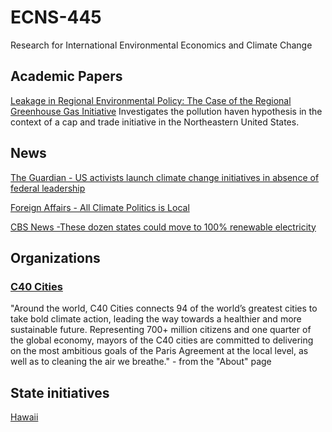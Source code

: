 # ECNS-445
Research for International Environmental Economics and Climate Change

## Academic Papers

[Leakage in Regional Environmental Policy: The Case of the Regional Greenhouse Gas Initiative](https://www.researchgate.net/profile/Peter_Maniloff/publication/311536444_Leakage_in_Regional_Environmental_Policy_The_Case_of_the_Regional_Greenhouse_Gas_Initiative/links/584b065008aeb989251de6c0/Leakage-in-Regional-Environmental-Policy-The-Case-of-the-Regional-Greenhouse-Gas-Initiative.pdf)
Investigates the pollution haven hypothesis in the context of a cap and trade initiative in the Northeastern United States.

## News

[The Guardian - US activists launch climate change initiatives in absence of federal leadership](https://www.theguardian.com/environment/2018/sep/12/us-activists-launch-climate-change-initiatives)

[Foreign Affairs - All Climate Politics is Local](https://www.foreignaffairs.com/articles/united-states/2018-09-24/all-climate-politics-local)

[CBS News -These dozen states could move to 100% renewable electricity](https://www.cbsnews.com/news/these-dosen-states-could-move-to-100-percent-renewable-electricity/)

## Organizations

### [C40 Cities](https://www.c40.org/)
"Around the world, C40 Cities connects 94 of the world’s greatest cities to take bold climate action, leading the way towards a healthier and more sustainable future. Representing 700+ million citizens and one quarter of the global economy, mayors of the C40 cities are committed to delivering on the most ambitious goals of the Paris Agreement at the local level, as well as to cleaning the air we breathe." - from the "About" page

## State initiatives
[Hawaii](https://dashboard.hawaii.gov/stat/goals/5xhf-begg/fgyu-2f7k/y5ya-s7nf)
